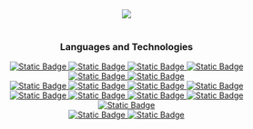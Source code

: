 <div align="center">
  <a href="https://github.com/thuhtoosan">
    <picture>
      <source
      srcset="https://github-readme-stats-thuhtoosan.vercel.app/api/top-langs/?username=thuhtoosan&size_weight=0.5&count_weight=0.5&layout=compact&theme=algolia"
      media="(prefers-color-scheme: dark)"
    />
      <source
      srcset="https://github-readme-stats-thuhtoosan.vercel.app/api/top-langs/?username=thuhtoosan&size_weight=0.5&count_weight=0.5&layout=compact"
      media="(prefers-color-scheme: light), (prefers-color-scheme: no-preference)"
    />
      <img src="https://github-readme-stats-thuhtoosan.vercel.app/api/top-langs/?username=thuhtoosan&size_weight=0.5&count_weight=0.5&layout=compact" />
    </picture>
  </a>
  <br/>
  <br/>

  <h3>Languages and Technologies</h3>

  <a href="https://typescriptlang.org" title="TypeScript">
    <img alt="Static Badge" src="https://img.shields.io/badge/TypeScript-3178C6?style=for-the-badge&logo=typescript&logoColor=white">
  </a>
  <a href="https://www.ecma-international.org/publications-and-standards/standards/ecma-262/" title="JavaScript">
    <img alt="Static Badge" src="https://img.shields.io/badge/javascript-F7DF1E?style=for-the-badge&logo=javascript&logoColor=black">
  </a>
  <a href="https://react.dev/" title="React">
    <img alt="Static Badge" src="https://img.shields.io/badge/react-61DAFB?style=for-the-badge&logo=react&logoColor=black">
  </a>
    <a href="https://sass-lang.com/" title="Sass">
    <img alt="Static Badge" src="https://img.shields.io/badge/Sass-CC6699?style=for-the-badge&logo=sass&logoColor=white">
  </a>
  <a href="https://laravel.com/" title="Laravel">
    <img alt="Static Badge" src="https://img.shields.io/badge/laravel-white?style=for-the-badge&logo=laravel&logoColor=red">
  </a>
  <a href="https://www.php.net/" title="Php">
    <img alt="Static Badge" src="https://img.shields.io/badge/php-blue?style=for-the-badge&logo=php&logoColor=white">
  </a>
  <br />

  <a href="https://www.framer.com/motion/" title="Framer Motion">
    <img alt="Static Badge" src="https://img.shields.io/badge/framer%20motion-0055FF?style=for-the-badge&logo=framer&logoColor=white">
  </a>
  <a href="https://getbootstrap.com/" title="Bootstrap">
    <img alt="Static Badge" src="https://img.shields.io/badge/bootstrap-7952B3?style=for-the-badge&logo=bootstrap&logoColor=white">
  </a>
  <a href="https://html.spec.whatwg.org/multipage/" title="HTML5">
    <img alt="Static Badge" src="https://img.shields.io/badge/html-E34F26?style=for-the-badge&logo=html5&logoColor=white">
  </a>
  <a href="https://drafts.csswg.org/" title="CSS3">
    <img alt="Static Badge" src="https://img.shields.io/badge/CSS-1572B6?style=for-the-badge&logo=css3&logoColor=white">
  </a>
  <br />
  <a href="https://www.postman.com/" title="Postman">
    <img alt="Static Badge" src="https://img.shields.io/badge/postman-FF6C37?style=for-the-badge&logo=postman&logoColor=white">
  </a>
    <a href="https://www.docker.com/" title="Docker">
    <img alt="Static Badge" src="https://img.shields.io/badge/docker-blue?style=for-the-badge&logo=docker&logoColor=white">
  </a>
  <a href="https://vscodium.com/" title="VSCodium">
    <img alt="Static Badge" src="https://img.shields.io/badge/vscodium-2F80ED?style=for-the-badge&logo=vscodium&logoColor=white">
  </a>
  <a href="https://git-scm.com/" title="Git">
    <img alt="Static Badge" src="https://img.shields.io/badge/git-F05032?style=for-the-badge&logo=git&logoColor=white">
  </a>
  <a href="https://www.gnu.org/gnu/linux-and-gnu.en.html" title="GNU/Linux">
    <img alt="Static Badge" src="https://img.shields.io/badge/gnu/linux-FCC624?style=for-the-badge&logo=linux&logoColor=black">
  </a>
  <br />

  <a href="https://www.gnu.org/software/bash/" title="Bash">
    <img alt="Static Badge" src="https://img.shields.io/badge/bash-4EAA25?style=for-the-badge&logo=gnubash&logoColor=white">
  </a>
  <a href="http://zsh.sourceforge.net/" title="Zsh">
    <img alt="Static Badge" src="https://img.shields.io/badge/zsh-F15A24?style=for-the-badge&logo=zsh&logoColor=white">
  </a>
  <br />


</div>
